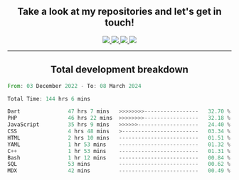 <h2 align="center">
  Take a look at my repositories and let's get in touch!
</h2>
<p align="center">
  <a href="https://www.instagram.com/rayhanarkan?igsh=MXM3dHhmMTZ3ZWVsaA==">
    <img src="https://img.icons8.com/material-outlined/30/689d6a/instagram.png"/>
  </a>
  <a href="https://www.linkedin.com/in/rayhanarkan/">
    <img src="https://img.icons8.com/material-outlined/30/689d6a/linkedin.png"/>
  </a>
  <a href="">
    <img src="https://img.icons8.com/material-outlined/30/689d6a/geography.png"/>
  </a>
  <a href="mailto:rayhanarkan30@gmail.com">
    <img src="https://img.icons8.com/material-outlined/30/689d6a/email.png"/>
  </a>
</p>

---

<h2 align="center">Total development breakdown</h2>

<p align="center">
<!--START_SECTION:waka-->

```rust
From: 03 December 2022 - To: 08 March 2024

Total Time: 144 hrs 6 mins

Dart               47 hrs 7 mins   >>>>>>>>-----------------   32.70 %
PHP                46 hrs 22 mins  >>>>>>>>-----------------   32.18 %
JavaScript         35 hrs 9 mins   >>>>>>-------------------   24.40 %
CSS                4 hrs 48 mins   >------------------------   03.34 %
HTML               2 hrs 10 mins   -------------------------   01.51 %
YAML               1 hr 53 mins    -------------------------   01.32 %
C++                1 hr 53 mins    -------------------------   01.31 %
Bash               1 hr 12 mins    -------------------------   00.84 %
SQL                53 mins         -------------------------   00.62 %
MDX                42 mins         -------------------------   00.49 %
```

<!--END_SECTION:waka-->
</p>
